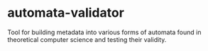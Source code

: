# automata-validator
Tool for building metadata into various forms of automata found in theoretical computer science and testing their validity. 
